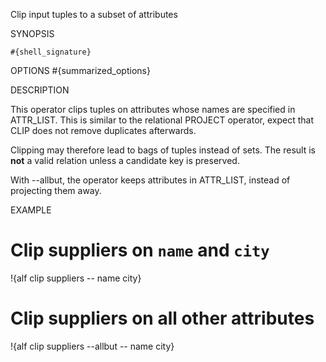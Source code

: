 
Clip input tuples to a subset of attributes

SYNOPSIS

    #{shell_signature}

OPTIONS
#{summarized_options}

DESCRIPTION

This operator clips tuples on attributes whose names are specified in 
ATTR_LIST. This is similar to the relational PROJECT operator, expect
that CLIP does not remove duplicates afterwards.

Clipping may therefore lead to bags of tuples instead of sets. The result
is **not** a valid relation unless a candidate key is preserved.

With --allbut, the operator keeps attributes in ATTR_LIST, instead of 
projecting them away. 

EXAMPLE

  # Clip suppliers on `name` and `city`
  !{alf clip suppliers -- name city}

  # Clip suppliers on all other attributes
  !{alf clip suppliers --allbut -- name city}

